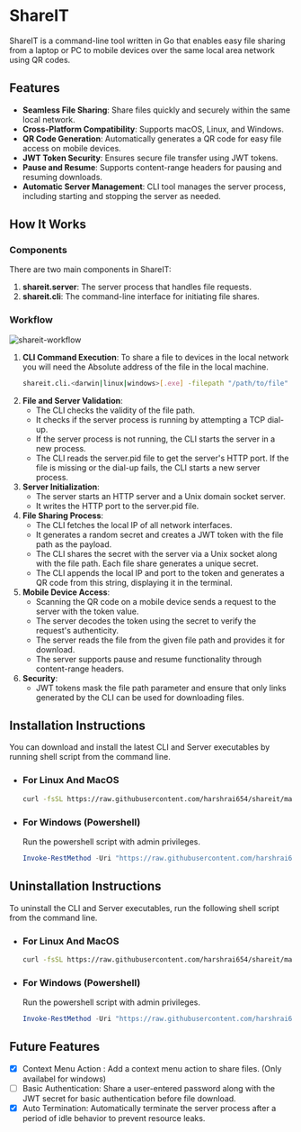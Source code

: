 # ShareIT

ShareIT is a command-line tool written in Go that enables easy file sharing from a laptop or PC to mobile devices over the same local area network using QR codes.

## Features

- **Seamless File Sharing**: Share files quickly and securely within the same local network.
- **Cross-Platform Compatibility**: Supports macOS, Linux, and Windows.
- **QR Code Generation**: Automatically generates a QR code for easy file access on mobile devices.
- **JWT Token Security**: Ensures secure file transfer using JWT tokens.
- **Pause and Resume**: Supports content-range headers for pausing and resuming downloads.
- **Automatic Server Management**: CLI tool manages the server process, including starting and stopping the server as needed.

## How It Works

### Components

There are two main components in ShareIT:

1. **shareit.server**: The server process that handles file requests.
2. **shareit.cli**: The command-line interface for initiating file shares.

### Workflow

![shareit-workflow](https://github.com/harshrai654/shareit/assets/74405723/a2d1fd37-7b80-4dd2-8809-b85d69111f57)

1. **CLI Command Execution**:
   To share a file to devices in the local network you will need the Absolute address of the file in the local machine.
   ```sh
   shareit.cli.<darwin|linux|windows>[.exe] -filepath "/path/to/file"
   ```
2. **File and Server Validation**:
   - The CLI checks the validity of the file path.
   - It checks if the server process is running by attempting a TCP dial-up.
   - If the server process is not running, the CLI starts the server in a new process.
   - The CLI reads the server.pid file to get the server's HTTP port. If the file is missing or the dial-up fails, the CLI starts a new server process.
3. **Server Initialization**:
   - The server starts an HTTP server and a Unix domain socket server.
   - It writes the HTTP port to the server.pid file.
4. **File Sharing Process**:
   - The CLI fetches the local IP of all network interfaces.
   - It generates a random secret and creates a JWT token with the file path as the payload.
   - The CLI shares the secret with the server via a Unix socket along with the file path. Each file share generates a unique secret.
   - The CLI appends the local IP and port to the token and generates a QR code from this string, displaying it in the terminal.
5. **Mobile Device Access**:
   - Scanning the QR code on a mobile device sends a request to the server with the token value.
   - The server decodes the token using the secret to verify the request's authenticity.
   - The server reads the file from the given file path and provides it for download.
   - The server supports pause and resume functionality through content-range headers.
6. **Security**:
   - JWT tokens mask the file path parameter and ensure that only links generated by the CLI can be used for downloading files.

## Installation Instructions

You can download and install the latest CLI and Server executables by running shell script from the command line.

- ### For Linux And MacOS

  ```sh
  curl -fsSL https://raw.githubusercontent.com/harshrai654/shareit/main/scripts/install.sh | sh
  ```

- ### For Windows (Powershell)

  Run the powershell script with admin privileges.

  ```powershell
  Invoke-RestMethod -Uri "https://raw.githubusercontent.com/harshrai654/shareit/main/scripts/install.ps1" | Invoke-Expression
  ```

## Uninstallation Instructions

To uninstall the CLI and Server executables, run the following shell script from the command line.

- ### For Linux And MacOS

  ```sh
  curl -fsSL https://raw.githubusercontent.com/harshrai654/shareit/main/scripts/uninstall.sh | sh
  ```

- ### For Windows (Powershell)

  Run the powershell script with admin privileges.

  ```powershell
  Invoke-RestMethod -Uri "https://raw.githubusercontent.com/harshrai654/shareit/main/scripts/uninstall.ps1" | Invoke-Expression
  ```

## Future Features

- [X] Context Menu Action : Add a context menu action to share files. (Only availabel for windows)
- [ ] Basic Authentication: Share a user-entered password along with the JWT secret for basic authentication before file download.
- [X] Auto Termination: Automatically terminate the server process after a period of idle behavior to prevent resource leaks.
